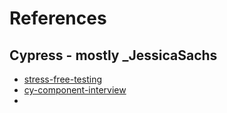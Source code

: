 # References

## Cypress - mostly _JessicaSachs
 * [stress-free-testing](https://github.com/JessicaSachs/stress-free-testing/tree/10-stores/src/components)
 * [cy-component-interview](https://github.com/JessicaSachs/cy-component-interview/blob/master/src/components/xhr/ajax-list-spec.js)
 *

